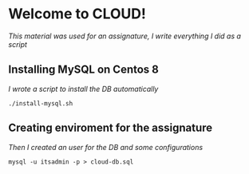 # Welcome to CLOUD!
_This material was used for an assignature, I write everything I did as a script_

## Installing MySQL on Centos 8
_I wrote a script to install the DB automatically_
```
./install-mysql.sh
```

## Creating enviroment for the assignature
_Then I created an user for the DB and some configurations_
```
mysql -u itsadmin -p > cloud-db.sql
